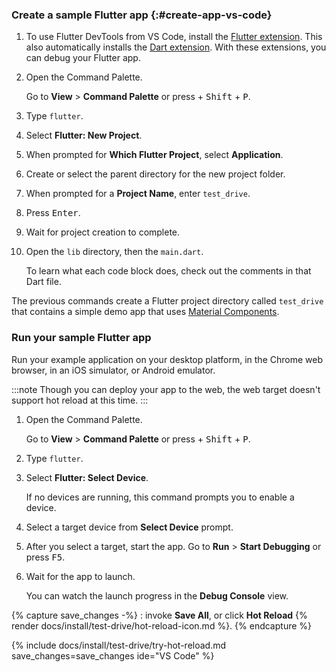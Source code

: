 ### Create a sample Flutter app {:#create-app-vs-code}

1. To use Flutter DevTools from VS Code, install the
   [Flutter extension](https://marketplace.visualstudio.com/items?itemName=Dart-Code.flutter).
   This also automatically installs the
   [Dart extension](https://marketplace.visualstudio.com/items?itemName=Dart-Code.dart-code).
   With these extensions, you can debug your Flutter app.

2. Open the Command Palette.

   Go to **View** <span aria-label="and then">></span> **Command Palette** or
   press <kbd class="special-key"></kbd> + <kbd>Shift</kbd> + <kbd>P</kbd>.

3. Type `flutter`.

4. Select **Flutter: New Project**.

5. When prompted for **Which Flutter Project**, select **Application**.

6. Create or select the parent directory for the new project folder.

7. When prompted for a **Project Name**, enter `test_drive`.

8. Press <kbd>Enter</kbd>.

9. Wait for project creation to complete.

10. Open the `lib` directory, then the `main.dart`.

    To learn what each code block does, check out the comments in that Dart file.

The previous commands create a Flutter project directory called `test_drive` that
contains a simple demo app that uses [Material Components][].

### Run your sample Flutter app

Run your example application on your desktop platform,
in the Chrome web browser, in an iOS simulator, or Android emulator.

:::note
Though you can deploy your app to the web,
the web target doesn't support
hot reload at this time.
:::

1. Open the Command Palette.

   Go to **View** <span aria-label="and then">></span> **Command Palette** or
   press <kbd class="special-key"></kbd> + <kbd>Shift</kbd> + <kbd>P</kbd>.

1. Type `flutter`.

1. Select **Flutter: Select Device**.

   If no devices are running, this command prompts you to enable a device.

1. Select a target device from **Select Device** prompt.

1. After you select a target, start the app.
   Go to **Run** <span aria-label="and then">></span>
   **Start Debugging** or press <kbd>F5</kbd>.

1. Wait for the app to launch.

   You can watch the launch progress in the **Debug Console** view.

{% capture save_changes -%}
: invoke **Save All**, or click **Hot Reload**
{% render docs/install/test-drive/hot-reload-icon.md %}.
{% endcapture %}

{% include docs/install/test-drive/try-hot-reload.md save_changes=save_changes ide="VS Code" %}

[Material Components]: {{site.material}}/components

<script>
  document.addEventListener("DOMContentLoaded", function() {
    const specialKey = navigator.userAgent.includes('Mac')? 'Command' : 'Control';
    document.querySelectorAll('.special-key').forEach((element)=>element.textContent=specialKey);
  });
</script>
